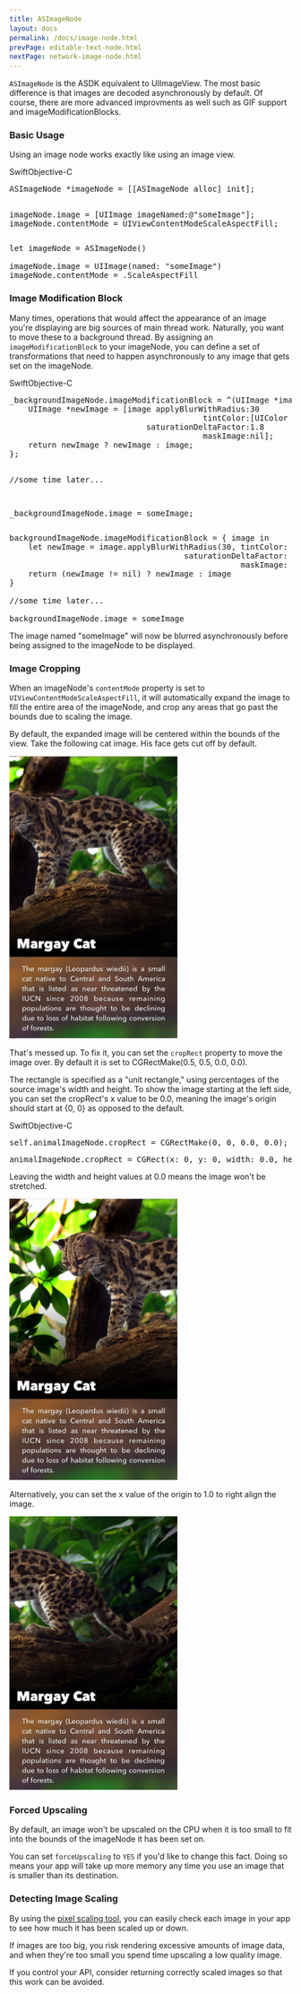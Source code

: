 ```yaml
---
title: ASImageNode
layout: docs
permalink: /docs/image-node.html
prevPage: editable-text-node.html
nextPage: network-image-node.html
---
```


`ASImageNode` is the ASDK equivalent to UIImageView.  The most basic difference is that images are decoded asynchronously by default.  Of course, there are more advanced improvments as well such as GIF support and imageModificationBlocks.

### Basic Usage

Using an image node works exactly like using an image view.  

<div class = "highlight-group">
<span class="language-toggle"><a data-lang="swift" class="swiftButton">Swift</a><a data-lang="objective-c" class = "active objcButton">Objective-C</a></span>

<div class = "code">
<pre lang="objc" class="objcCode">
ASImageNode *imageNode = [[ASImageNode alloc] init];

imageNode.image = [UIImage imageNamed:@"someImage"];
imageNode.contentMode = UIViewContentModeScaleAspectFill;
</pre>

<pre lang="swift" class = "swiftCode hidden">
let imageNode = ASImageNode()

imageNode.image = UIImage(named: "someImage")
imageNode.contentMode = .ScaleAspectFill
</pre>
</div>
</div>


### Image Modification Block

Many times, operations that would affect the appearance of an image you're displaying are big sources of main thread work.  Naturally, you want to move these to a background thread.  By assigning an `imageModificationBlock` to your imageNode, you can define a set of transformations that need to happen asynchronously to any image that gets set on the imageNode.

<div class = "highlight-group">
<span class="language-toggle"><a data-lang="swift" class="swiftButton">Swift</a><a data-lang="objective-c" class = "active objcButton">Objective-C</a></span>

<div class = "code">
<pre lang="objc" class="objcCode">
_backgroundImageNode.imageModificationBlock = ^(UIImage *image) {
	UIImage *newImage = [image applyBlurWithRadius:30 
										 tintColor:[UIColor colorWithWhite:0.5 alpha:0.3] 
							 saturationDeltaFactor:1.8 
							 			 maskImage:nil];
	return newImage ? newImage : image;
};

//some time later...

_backgroundImageNode.image = someImage;
</pre>

<pre lang="swift" class = "swiftCode hidden">
backgroundImageNode.imageModificationBlock = { image in
    let newImage = image.applyBlurWithRadius(30, tintColor: UIColor(white: 0.5, alpha: 0.3), 
    								 saturationDeltaFactor: 1.8, 
    								 			 maskImage: nil)
    return (newImage != nil) ? newImage : image
}

//some time later...

backgroundImageNode.image = someImage
</pre>
</div>
</div>

The image named "someImage" will now be blurred asynchronously before being assigned to the imageNode to be displayed.

### Image Cropping

When an imageNode's `contentMode` property is set to `UIViewContentModeScaleAspectFill`, it will automatically expand the image to fill the entire area of the imageNode, and crop any areas that go past the bounds due to scaling the image.

By default, the expanded image will be centered within the bounds of the view. Take the following cat image.  His face gets cut off by default.

<img width = "300" src = "/static/images/catsMiddle.png"/>

That's messed up.  To fix it, you can set the `cropRect` property to move the image over.  By default it is set to CGRectMake(0.5, 0.5, 0.0, 0.0).

The rectangle is specified as a "unit rectangle," using percentages of the source image's width and height.  To show the image starting at the left side, you can set the cropRect's x value to be 0.0, meaning the image's origin should start at {0, 0} as opposed to the default. 

<div class = "highlight-group">
<span class="language-toggle"><a data-lang="swift" class="swiftButton">Swift</a><a data-lang="objective-c" class = "active objcButton">Objective-C</a></span>

<div class = "code">
<pre lang="objc" class="objcCode">
self.animalImageNode.cropRect = CGRectMake(0, 0, 0.0, 0.0);
</pre>

<pre lang="swift" class = "swiftCode hidden">
animalImageNode.cropRect = CGRect(x: 0, y: 0, width: 0.0, height: 0.0)
</pre>
</div>
</div>

Leaving the width and height values at 0.0 means the image won't be stretched.

<img width = "300" src = "/static/images/catsFace.png"/>

Alternatively, you can set the x value of the origin to 1.0 to right align the image.

<img width = "300" src = "/static/images/catsButt.png"/>

### Forced  Upscaling

By default, an image won't be upscaled on the CPU when it is too small to fit into the bounds of the imageNode it has been set on.

You can set `forceUpscaling` to `YES` if you'd like to change this fact.  Doing so means your app will take up more memory any time you use an image that is smaller than its destination.

### Detecting Image Scaling

By using the <a href = "debug-tool-pixel-scaling.html">pixel scaling tool</a>, you can easily check each image in your app to see how much it has been scaled up or down.

If images are too big, you risk rendering excessive amounts of image data, and when they're too small you spend time upscaling a low quality image.

If you control your API, consider returning correctly scaled images so that this work can be avoided.
